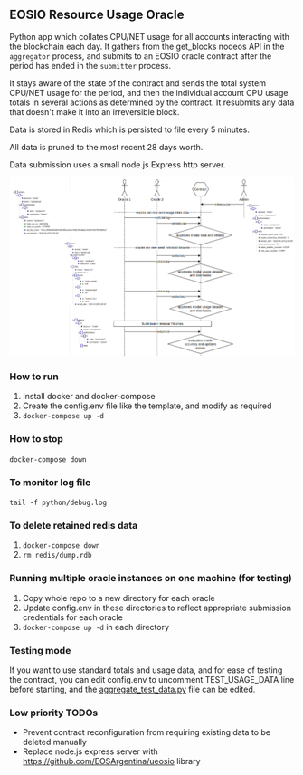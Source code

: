 ## EOSIO Resource Usage Oracle

Python app which collates CPU/NET usage for all accounts interacting with the blockchain each day. It gathers from the get_blocks nodeos API in the `aggregator` process, and submits to an EOSIO oracle contract after the period has ended in the `submitter` process.

It stays aware of the state of the contract and sends the total system CPU/NET usage for the period, and then the individual account CPU usage totals in several actions as determined by the contract. It resubmits any data that doesn't make it into an irreversible block.

Data is stored in Redis which is persisted to file every 5 minutes.

All data is pruned to the most recent 28 days worth.

Data submission uses a small node.js Express http server.

![Data Flow Diagram](data-flow.png)

### How to run

1) Install docker and docker-compose
2) Create the config.env file like the template, and modify as required
3) `docker-compose up -d`

### How to stop
`docker-compose down`

### To monitor log file
`tail -f python/debug.log`

### To delete retained redis data
1) `docker-compose down`
2) `rm redis/dump.rdb`

### Running multiple oracle instances on one machine (for testing)
1) Copy whole repo to a new directory for each oracle
2) Update config.env in these directories to reflect appropriate submission credentials for each oracle
3) `docker-compose up -d` in each directory

### Testing mode
If you want to use standard totals and usage data, and for ease of testing the contract, you can edit config.env to uncomment TEST_USAGE_DATA line before starting, and the [aggregate_test_data.py](python/src/aggregate_test_data.py) file can be edited.

### Low priority TODOs
- Prevent contract reconfiguration from requiring existing data to be deleted manually
- Replace node.js express server with https://github.com/EOSArgentina/ueosio library